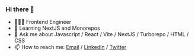 ### Hi there 👋

- 👨🏻‍💻 Frontend Engineer
- 🌱 Learning NextJS and Monorepos
- 💬 Ask me about Javascript / React / Vite / NextJS / Turborepo / HTML / CSS
- 📫 How to reach me: [Email](mailto:lgbartroli@gmail.com) / [LinkedIn](https://www.linkedin.com/in/lucas-bartroli-82a48b31/) / [Twitter](https://twitter.com/lbartroli88)
